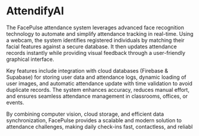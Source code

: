 # AttendifyAI
The FacePulse attendance system leverages advanced face recognition technology to automate and simplify attendance tracking in real-time. Using a webcam, the system identifies registered individuals by matching their facial features against a secure database. It then updates attendance records instantly while providing visual feedback through a user-friendly graphical interface.

Key features include integration with cloud databases (Firebase & Supabase) for storing user data and attendance logs, dynamic loading of user images, and automatic attendance update with time validation to avoid duplicate records. The system enhances accuracy, reduces manual effort, and ensures seamless attendance management in classrooms, offices, or events.

By combining computer vision, cloud storage, and efficient data synchronization, FacePulse provides a scalable and modern solution to attendance challenges, making daily check-ins fast, contactless, and reliabl
